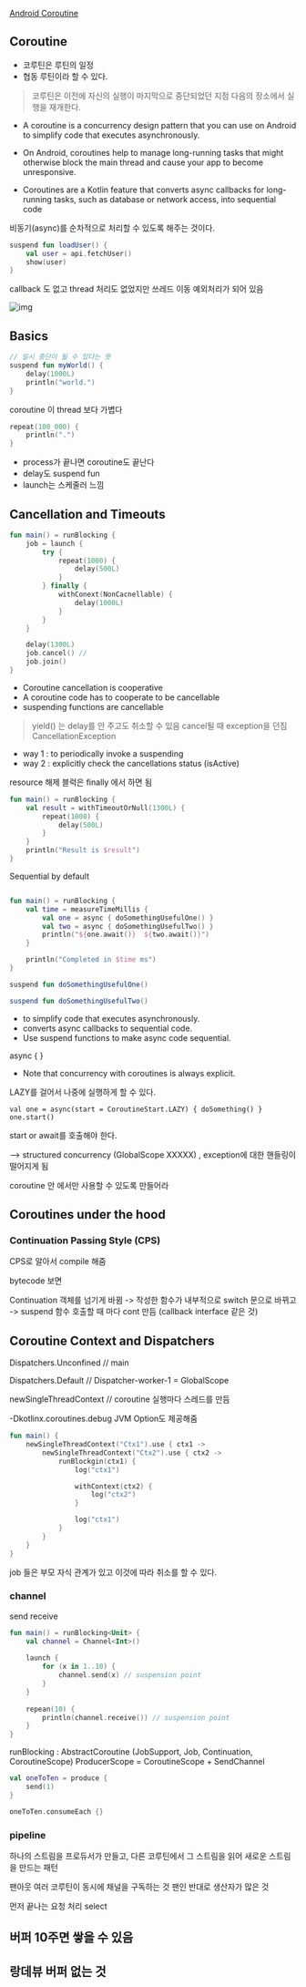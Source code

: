 [Android Coroutine](https://developer.android.com/kotlin/first)

## Coroutine

- 코루틴은 루틴의 일정
- 협동 루틴이라 할 수 있다.

> 코루틴은 이전에 자신의 실행이 마지막으로 중단되었던 지점 다음의 장소에서 실행을 재개한다.

- A coroutine is a concurrency design pattern that you can use on Android to simplify code that executes asynchronously.
- On Android, coroutines help to manage long-running tasks that might otherwise block the main thread and cause your app
  to become unresponsive.

- Coroutines are a Kotlin feature that converts async callbacks for long-running tasks, such as database or network
  access, into sequential code

비동기(async)를 순차적으로 처리할 수 있도록 해주는 것이다.

```kotlin
suspend fun loadUser() {
    val user = api.fetchUser()
    show(user)
}
```

callback 도 없고 thread 처리도 없었지만 쓰레드 이동 예외처리가 되어 있음

![img](../image/coroutine-learning-curves.png)

## Basics

```kotlin
// 일시 중단이 될 수 있다는 뜻
suspend fun myWorld() {
    delay(1000L)
    println("world.")
}
```

coroutine 이 thread 보다 가볍다

```kotlin
repeat(100_000) {
    println(".")
}
```

- process가 끝나면 coroutine도 끝난다
- delay도 suspend fun
- launch는 스케줄러 느낌

## Cancellation and Timeouts

```kotlin
fun main() = runBlocking {
    job = launch {
        try {
            repeat(1000) {
                delay(500L)
            }
        } finally {
            withConext(NonCacnellable) {
                delay(1000L)
            }
        }
    }

    delay(1300L)
    job.cancel() //
    job.join()
}
```

- Coroutine cancellation is cooperative
- A coroutine code has to cooperate to be cancellable
- suspending functions are cancellable

> yield() 는 delay를 안 주고도 취소할 수 있음
> cancel될 때 exception을 던짐 CancellationException

- way 1 : to periodically invoke a suspending
- way 2 : explicitly check the cancellations status (isActive)

resource 해제 블럭은 finally 에서 하면 됨

```kotlin
fun main() = runBlocking {
    val result = withTimeoutOrNull(1300L) {
        repeat(1000) {
            delay(500L)
        }
    }
    println("Result is $result")
}
```

Sequential by default

```kotlin

fun main() = runBlocking {
    val time = measureTimeMillis {
        val one = async { doSomethingUsefulOne() }
        val two = async { doSomethingUsefulTwo() }
        println("${one.await()}  ${two.await()}")
    }

    println("Completed in $time ms")
}

suspend fun doSomethingUsefulOne()

suspend fun doSomethingUsefulTwo()
```

- to simplify code that executes asynchronously.
- converts async callbacks to sequential code.
- Use suspend functions to make async code sequential.

async { }

- Note that concurrency with coroutines is always explicit.

LAZY를 걸어서 나중에 실행하게 할 수 있다.

```
val one = async(start = CoroutineStart.LAZY) { doSomething() }
one.start()
```

start or await를 호출해야 한다.

--> structured concurrency (GlobalScope XXXXX) , exception에 대한 핸들링이 떨어지게 됨

coroutine 안 에서만 사용할 수 있도록 만들어라

## Coroutines under the hood

### Continuation Passing Style (CPS)

CPS로 알아서 compile 해줌

bytecode 보면

Continuation 객체를 넘기게 바뀜 -> 작성한 함수가 내부적으로 switch 문으로 바뀌고 -> suspend 함수 호출할 때 마다 cont 만듬 (callback interface 같은 것)

## Coroutine Context and Dispatchers

Dispatchers.Unconfined // main

Dispatchers.Default // Dispatcher-worker-1 = GlobalScope

newSingleThreadContext // coroutine 실행마다 스레드를 만듬

-Dkotlinx.coroutines.debug JVM Option도 제공해줌

```kotlin
fun main() {
    newSingleThreadContext("Ctx1").use { ctx1 ->
        newSingleThreadContext("Ctx2").use { ctx2 ->
            runBlockgin(ctx1) {
                log("ctx1")

                withContext(ctx2) {
                    log("ctx2")
                }

                log("ctx1")
            }
        }
    }
}
```

job 들은 부모 자식 관계가 있고 이것에 따라 취소를 할 수 있다.

### channel
send receive
```kotlin
fun main() = runBlocking<Unit> {
    val channel = Channel<Int>()
  
    launch {
        for (x in 1..10) {
            channel.send(x) // suspension point
        }
    }
  
    repean(10) {
        println(channel.receive()) // suspension point
    }
}
```

runBlocking : AbstractCoroutine (JobSupport, Job, Continuation, CoroutineScope)
ProducerScope = CoroutineScope + SendChannel

```kotlin
val oneToTen = produce {
    send(1)
}

oneToTen.consumeEach {}
```

### pipeline
하나의 스트림을 프로듀서가 만들고, 다른 코루틴에서 그 스트림을 읽어 새로운 스트림을 만드는 패턴

팬아웃 여러 코루틴이 동시에 채널을 구독하는 것
팬인 반대로 생산자가 많은 것

먼저 끝나는 요청 처리 select

## 버퍼 10주면 쌓을 수 있음
## 랑데뷰 버퍼 없는 것

